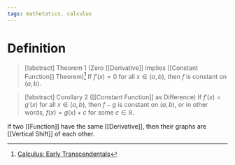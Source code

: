 ```yaml
---
tags: mathetatics, calculus
---
```


# Definition

> [!abstract] Theorem 1 (Zero [[Derivative]] Implies [[Constant Function]] Theorem)[^1]
> If $f'(x) = 0$ for all $x \in (a, b)$, then $f$ is constant on $(a, b)$.

> [!abstract] Corollary 2 ([[Constant Function]] as Difference)
> If $f'(x) = g'(x)$ for all $x \in (a, b)$, then $f - g$ is constant on $(a, b)$, or in other words, $f(x) = g(x) + c$ for some $c \in \mathbb{R}$.

If two [[Function]] have the same [[Derivative]], then their graphs are [[Vertical Shift]] of each other.

[^1]: [Calculus: Early Transcendentals](zotero://open-pdf/library/items/EEFDQ9Y5?page=322)